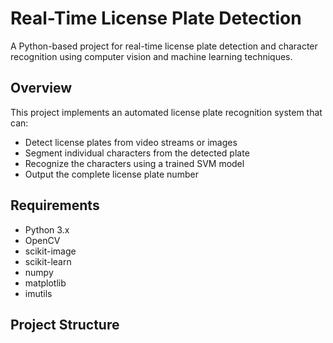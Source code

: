 # Real-Time License Plate Detection

A Python-based project for real-time license plate detection and character recognition using computer vision and machine learning techniques.

## Overview

This project implements an automated license plate recognition system that can:
- Detect license plates from video streams or images
- Segment individual characters from the detected plate
- Recognize the characters using a trained SVM model
- Output the complete license plate number

## Requirements

- Python 3.x
- OpenCV
- scikit-image
- scikit-learn
- numpy
- matplotlib
- imutils

## Project Structure

